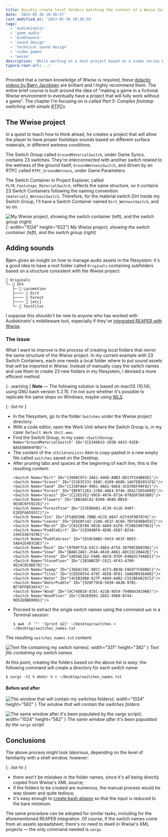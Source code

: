```yaml
---
title: Quickly create local folders matching the content of a Wwise Switch Group
date: '2023-05-30 10:38:37'
last_modified_at: '2023-05-30 10:38:39'
tags:
  - 'audiokinetic'
  - 'game audio'
  - 'middleware'
  - 'sound design'
  - 'technical sound design'
  - 'video games'
  - 'wwise'
description: 'While working on a test project based on a video series by Cujo Sounds called ‘Setting up a AAA Wwise project’, I envisioned a method to speed up the process.'
typora-root-url: ../
---
```

Provided that a certain knowledge of Wwise is required, these [didactic videos by Bjørn Jacobsen](https://www.youtube.com/@CujoSound/search?query=Setting%20up%20a%20AAA%20Wwise%20project) are brilliant and I highly recommend them. The entire brief course is built around the idea of "making a game in a fictional Wwise environment to eventually have a project that will fully work without a game". The chapter I'm focusing on is called _Part 5: Complex footstep switching with simple <abbr title="Real Time Parameter Control">RTPC</abbr>s_.

## The Wwise project

In a quest to teach how to think ahead, he creates a project that will allow the player to have proper footsteps sounds based on different surface materials, in different wetness conditions. 

The Switch Group called `GroundMaterialSwitch`, under Game Syncs, contains 23 switches. They're interconnected with another switch related to the wetness of the ground itself, `GroundWetnessSwitch`, and driven by an RTPC called `RTPC_GroundWetness`, under Game Parameters.

The Switch Container in Project Explorer, called `PLYR_Footsteps_MaterialSwitch`, reflects the same structure, so it contains 23 Switch Containers following the naming convention `{material}_WetnessSwitch`. Therefore, for the material switch _Dirt_ inside my Switch Group, I'll have a Switch Container named `Dirt_WetnessSwitch`, and so on.

![My Wwise project, showing the switch container (left), and the switch group (right)](/assets/images/wwise-footsteps-switch.jpg){: width="1024" height="622"}
*My Wwise project, showing the switch container (left), and the switch group (right)*

## Adding sounds

Bjørn gives an insight on how to manage audio assets in the filesystem: it's a good idea to have a root folder called `Originals` containing subfolders based on a structure consistent with the Wwise project:

```
📂 Originals
└─ 📂 SFX
   ├─ 📂 Locomotion
   ├──── 📂 Dirt
   ├──── 📂 Forest
   ├──── 📂 [etc]
   └─ 📂 TestFiles
```

I suppose this shouldn't be new to anyone who has worked with Audiokinetic's middleware tool, especially if they've [integrated REAPER with Wwise](https://www.audiokinetic.com/en/library/reawwise/?source=ReaWwise&id=reawwise).

### The issue

What I want to improve is the process of creating local folders that mirror the same structure of the Wwise project. In my current example with 23 Switch Containers, each one needs a local folder where to put sound assets that will be imported in Wwise. Instead of manually copy the switch names and use them to create 23 new folders in my filesystem, I devised a more efficient method.

{: .warning }
**Note** — The following solution is based on macOS (10.14), using GNU bash version 5.2.15. I'm not sure whether it's possible to replicate the same steps on Windows, maybe using [<abbr title="Windows Linux Subsystem">WLS</abbr>](https://learn.microsoft.com/en-us/windows/wsl/about).

{: .list-hr }
- In the filesystem, go to the folder `Switches` under the Wwise project directory.
- With a code editor, open the Work Unit where the Switch Group is, in my case: `Default Work Unit.wwu`.
- Find the Switch Group, in my case: `<SwitchGroup Name="GroundMaterialSwitch" ID="{CE340E43-285B-4633-92EB-BA5E6B004F9D}">`.
- The content of the `<ChildrenList>` item is copy-pasted in a new empty file called `switches` saved on the Desktop.
- After pruning tabs and spaces at the beginning of each line, this is the resulting content:
  ```
  <Switch Name="Dirt" ID="{3840C5F2-2A61-446D-A0B3-DD17F244B85D}"/>
  <Switch Name="Gravel" ID="{53E3F231-E68C-4289-A68D-1A67EB3051F8}"/>
  <Switch Name="Sand" ID="{1338FA64-99D1-4A81-9AE8-3C07D6F99F02}"/>
  <Switch Name="Forest" ID="{BF071261-27D6-4AE4-9746-3EA172654089}"/>
  <Switch Name="Grass" ID="{C22E57E2-99C6-407A-871A-0785DF5D63B0}"/>
  <Switch Name="Flowers" ID="{BB16ECA2-6508-4E8D-BB19-9D38C6F59226}"/>
  <Switch Name="ForestPine" ID="{57E00A82-4C39-411E-9407-E2EDFAA593CC}"/>
  <Switch Name="Ice" ID="{F54DD30B-78BB-4CCD-8847-62743F907974}"/>
  <Switch Name="Leaves" ID="{E6E0F142-22A6-4E1F-8C66-7DF5E06B455C}"/>
  <Switch Name="Marsh" ID="{C81CD7A9-9818-4A69-A1F0-7C5865907963}"/>
  <Switch Name="PuddleDirt" ID="{C0304BF8-4E9E-45D7-B23A-249CE4A7429E}"/>
  <Switch Name="PuddleGrass" ID="{018C0AB2-9433-461F-86E5-5AD41E403CDE}"/>
  <Switch Name="Rock" ID="{9780F7CA-E4C3-48E4-A756-3D790CDD039A}"/>
  <Switch Name="Snow" ID="{BA8C2AEC-2FAA-4610-A661-ADCCEC20A42E}"/>
  <Switch Name="Stone" ID="{A85AE1E2-FA8E-46C9-97DF-D4BA3C74A8D1}"/>
  <Switch Name="StoneFloor" ID="{3B3ABCDF-C621-4F43-A709-9E24C0C8DE78}"/>
  <Switch Name="Swamp" ID="{36EA176C-9DCC-4CF3-B03B-FAE077C6006C}"/>
  <Switch Name="Tiles" ID="{CED50554-A79C-4EEB-9F81-1AAE0B93EA08}"/>
  <Switch Name="Water" ID="{4CEB20B8-827F-4A69-A4B2-C552BEA825C5}"/>
  <Switch Name="WaterPuddle" ID="{928F79CB-5030-4A3B-97B1-BF78FFB536F4}"/>
  <Switch Name="Wood" ID="{4C74D828-835C-421B-9D54-794B6A38196B}"/>
  <Switch Name="WoodFloor" ID="{302E8991-2E81-4960-B744-9D5269BE0081}"/>
  ```
- Proceed to extract the single switch names using the command `awk` in a Terminal session:
  ```
  $ awk -F '"' '{print $2}' ~/Desktop/switches > ~/Desktop/switches_names.txt
  ```

The resulting `switches_names.txt` content:

![Text file containing my switch names](/assets/images/wwise-switches_names.png){: width="331" height="382" }
*Text file containing my switch names*

At this point, creating the folders based on the above list is easy: the following command will create a directory for each switch name:

```
$ xargs -tI % mkdir % < ~/Desktop/switches_names.txt
```

#### Before and after

![The window that will contain my switches folders](/assets/images/wwise-switches-folders-empty.png){: width="1024" height="582" }
*The window that will contain the switches folders*

![The same window after it's been populated by the xargs script](/assets/images/wwise-switches-folders-populated.png){: width="1024" height="582" }
*The same window after it's been populated by the `xargs` script*

## Conclusions

The above process might look laborious, depending on the level of familiarity with a shell window, however:

{: .list-hr }
- there won't be mistakes in the folder names, since it's all being directly copied from Wwise's XML source;
- if the folders to be created are numerous, the manual process would be way slower and quite tedious;
- it's easy enough to [create bash aliases](https://www.cyberciti.biz/tips/bash-aliases-mac-centos-linux-unix.html) so that the input is reduced to the bare minimum.

The same procedure can be adopted for similar tasks, including for the aforementioned REAPER integration. Of course, if the switch names come from an assets spreadsheet, there's no need to dwell in Wwise's XML projects — the only command needed is `xargs`.